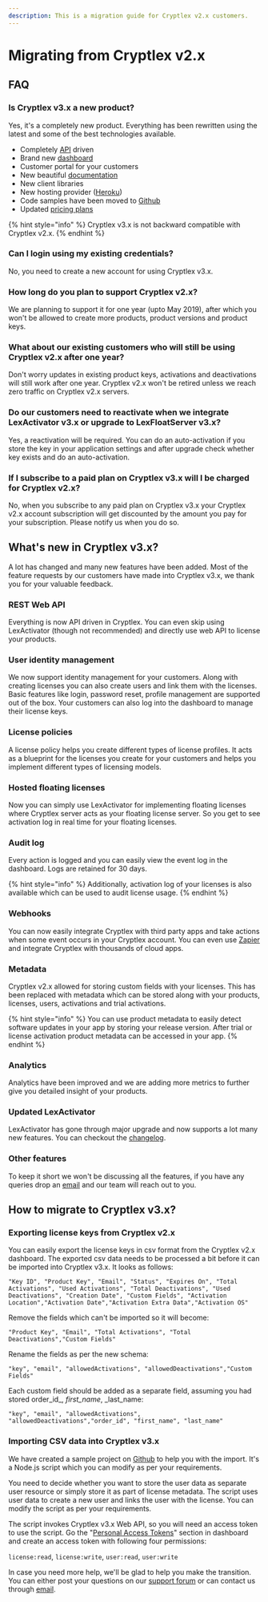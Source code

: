 ```yaml
---
description: This is a migration guide for Cryptlex v2.x customers.
---
```


# Migrating from Cryptlex v2.x

## FAQ

### Is Cryptlex v3.x a new product?

Yes, it's a completely new product. Everything has been rewritten using the latest and some of the best technologies available.

* Completely [API](https://api.cryptlex.com/v3/docs) driven
* Brand new [dashboard](https://app.cryptlex.com)
* Customer portal for your customers
* New beautiful [documentation](https://docs.cryptlex.com) 
* New client libraries
* New hosting provider \([Heroku](https://heroku.com)\)
* Code samples have been moved to [Github](https://github.com/cryptlex)
* Updated [pricing plans](https://cryptlex.com/pricing)

{% hint style="info" %}
Cryptlex v3.x is not backward compatible with Cryptlex v2.x.
{% endhint %}

### Can I login using my existing credentials?

No, you need to create a new account for using Cryptlex v3.x.

### How long do you plan to support Cryptlex v2.x?

We are planning to support it for one year \(upto May 2019\), after which you won't be allowed to create more products, product versions and product keys.

### What about our existing customers who will still be using Cryptlex v2.x after one year?

Don't worry updates in existing product keys, activations and deactivations will still work after one year. Cryptlex v2.x won't be retired unless we reach zero traffic on Cryptlex v2.x servers.

### Do our customers need to reactivate when we integrate LexActivator v3.x or upgrade to LexFloatServer v3.x?

Yes, a reactivation will be required. You can do an auto-activation if you store the key in your application settings and after upgrade check whether key exists and do an auto-activation.

### If I subscribe to a paid plan on Cryptlex v3.x will I be charged for Cryptlex v2.x?

No, when you subscribe to any paid plan on Cryptlex v3.x your Cryptlex v2.x account subscription will get discounted by the amount you pay for your subscription. Please notify us when you do so.

## What's new in Cryptlex v3.x?

A lot has changed and many new features have been added. Most of the feature requests by our customers have made into Cryptlex v3.x, we thank you for your valuable feedback.

### REST Web API

Everything is now API driven in Cryptlex. You can even skip using LexActivator \(though not recommended\) and directly use web API to license your products.

### User identity management

We now support identity management for your customers. Along with creating licenses you can also create users and link them with the licenses. Basic features like login, password reset, profile management are supported out of the box.  Your customers can also log into the dashboard to manage their license keys.

### License policies

A license policy helps you create different types of license profiles. It acts as a blueprint for the licenses you create for your customers and helps you implement different types of licensing models.

### Hosted floating licenses

Now you can simply use LexActivator for implementing floating licenses where Cryptlex server acts as your floating license server. So you get to see activation log in real time for your floating licenses.

### Audit log

Every action is logged and you can easily view the event log in the dashboard. Logs are retained for 30 days.

{% hint style="info" %}
Additionally, activation log of your licenses is also available which can be used to audit license usage.
{% endhint %}

### Webhooks

You can now easily integrate Cryptlex with third party apps and take actions when some event occurs in your Cryptlex account. You can even use [Zapier](https://zapier.com/) and integrate Cryptlex with thousands of cloud apps.

### Metadata

Cryptlex v2.x allowed for storing custom fields with your licenses. This has been replaced with metadata which can be stored along with your products, licenses, users, activations and trial activations.

{% hint style="info" %}
You can use product metadata to easily detect software updates in your app by storing your release version. After trial or license activation product metadata can be accessed in your app.
{% endhint %}

### Analytics

Analytics have been improved and we are adding more metrics to further give you detailed insight of your products.

### Updated LexActivator

LexActivator has gone through major upgrade and now supports a lot many new features. You can checkout the [changelog](https://docs.cryptlex.com/changelog/lexactivator).

### Other features

To keep it short we won't be discussing all the features, if you have any queries drop an [email](mailto:support@cryptlex.com) and our team will reach out to you.

## How to migrate to Cryptlex v3.x?

### Exporting license keys from Cryptlex v2.x

You can easily export the license keys in csv format from the Cryptlex v2.x dashboard. The exported csv data needs to be processed a bit before it can be imported into Cryptlex v3.x. It looks as follows:

`"Key ID", "Product Key", "Email", "Status", "Expires On", "Total Activations", "Used Activations", "Total Deactivations", "Used Deactivations", "Creation Date", "Custom Fields", "Activation Location","Activation Date","Activation Extra Data","Activation OS"`

 Remove the fields which can't be imported so it will become:

`"Product Key", "Email", "Total Activations", "Total Deactivations","Custom Fields"`

Rename the fields as per the new schema:

`"key", "email", "allowedActivations", "allowedDeactivations","Custom Fields"`

Each custom field should be added as a separate field, assuming you had stored order\_id_, _first\_name_,      _last\_name:

`"key", "email", "allowedActivations", "allowedDeactivations","order_id", "first_name", "last_name"`

### Importing CSV data into Cryptlex v3.x

We have created a sample project on [Github](https://github.com/cryptlex/csv-importer) to help you with the import. It's a Node.js script which you can modify as per your requirements.

You need to decide whether you want to store the user data as separate user resource or simply store it as part of license metadata. The script uses user data to create a new user and links the user with the license. You can modify the script as per your requirements.

The script invokes Cryptlex v3.x Web API, so you will need an access token to use the script. Go the "[Personal Access Tokens](https://app.cryptlex.com/api/personal-access-tokens)" section in dashboard and create an access token with following four permissions:

`license:read`, `license:write`, `user:read`, `user:write`

In case you need more help, we'll be glad to help you make the transition. You can either post your questions on our [support forum](https://cryptlex.com/forums) or can contact us through [email](mailto:support@cryptlex.com?Subject=Importing%20CSV).



